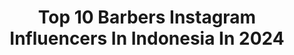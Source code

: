 ---
title: Top 10 Barbers Instagram Influencers In Indonesia In 2024
description: >-
  Find top barbers Instagram influencers in Indonesia in 2024. Most popular hashtags: #barberlife #barbershopconnect #babershop.
platform: Instagram
hits: 92
text_top: See the top-rated Instagram profiles on inBeat.
text_bottom: Our platform aggregates 92 Instagram influencers like this in Indonesia for you to pitch.
profiles:
  - username: "beckham_put7"
    fullname: >-
      Beckham Putra
    bio: >-
      @statuspro_id Professional Football Player | @persib 🔵 | Owner of @7.11_barbershop part of team @ortuseight #ToInfinityAndBeyond
    location: "Indonesia"
    followers: 1039901
    engagement: 725
    commentsToLikes: 0.023837
    id: ck8tbttugx4660j78aqy1m7xn
    verified: false
    hashtags: "#mygiveltalistory, #teamortuseight, #giveltall, #giveitall"
  - username: "tatangwibowo_"
    fullname: >-
      Tatang Wibowo
    bio: >-
      🇲🇨 • @hairbeyonded @medanbarberacademy • 1st Barber Battle Bellagio 2018🏆 • 1st Barber Battle Indonesia 2019🏆
    location: "Indonesia"
    followers: 21312
    engagement: 320
    commentsToLikes: 0.023218
    id: ck5zxvmq08qwh0i14dote6cj8
    verified: false
    hashtags: "#ciptakanpeluangwujudkanharapan, #pebisnismuda, #bisnissukses, #barbersumut"
  - username: "doyokjarot"
    fullname: >-
      𝗦𝘂𝗽𝗲𝗿𝗗𝗝_𝗺𝗸𝘀
    bio: >-
      🎬 #tarungsarung BA : @bosowasemen @suracoyamahaofficial @glowdermhouseofbeauty @finleys_barbershop
    location: "Indonesia"
    followers: 54650
    engagement: 306
    commentsToLikes: 0.018078
    id: ck6ud4s2qj51s0j71ost30n3r
    verified: false
    hashtags: "#dagelanvideo, #minangkocak, #yamaha, #gambarlucu"
  - username: "habibrmadhan"
    fullname: >-
      hamba allah
    bio: >-
      BA: @rab_barbershopbkn 📩Iklan/PP/endors 082385816237 Youtube Klik link 👇
    location: "Indonesia"
    followers: 74088
    engagement: 193
    commentsToLikes: 0.009953
    id: ck9whz50c03we0j78eejbmy4d
    verified: false
    hashtags: "#savepakangpekanbaru, #minanglipp, #doasuamiistri"
  - username: "mchell.adriaansz"
    fullname: >-
      𝙼𝚌𝚑𝚎𝚕𝚕.𝙰𝚍𝚛𝚒𝚊𝚊𝚗𝚜𝚣
    bio: >-
      ♥️ : husband and father ♠️: Man behind the chair @seecut_hairstylizh & @seecuthairstylizh_jkt ♦️: barber life ♣️: love your self . -NOWHERE BOREDOM-
    location: "Indonesia"
    followers: 19835
    engagement: 275
    commentsToLikes: 0.025223
    id: ck5hen0fvtrez0i11c3toxvff
    verified: false
    hashtags: "#grooming, #fadehaircut, #barbershopjakarta, #infojakarta"
  - username: "cindy_marenta"
    fullname: >-
      Cindy Marenta Real II
    bio: >-
      📍 Sidoarjo (Indonesia) @storeku_parfum @cne_barbershop @cne_coffe @panorama_residence_
    location: "Indonesia"
    followers: 134988
    engagement: 63
    commentsToLikes: 0.021441
    id: ck5pzgnfm0w3t0i110o67jhb5
    verified: false
    hashtags: "#psi"
  - username: "hairnerdsstudio"
    fullname: >-
      Hairnerds Studio
    bio: >-
      Barbershop & Hair Salon 📍Kby Baru 📍PIK 📍BDG 📍G.Serpong (Monday-Sunday) 10.00-21.00 (Friday) 13.00-21.00 Collab@hairnerds.id 👇🏻APPOINTMENT👇🏻
    location: "Indonesia"
    followers: 295607
    engagement: 108
    commentsToLikes: 0.013113
    id: ck5bwy8w1mnci0i110flon2jx
    verified: false
    hashtags: "#haircut, #explorepage, #haircolor, #fyp"
  - username: "sosmedmakassar"
    fullname: >-
      Sosmed Makassar
    bio: >-
      🤝 - @irsaf_computer | @finleys_barbershop | @glowdermhouseofbeauty 🫂 - Part of GASS x AMSINDO ☎️ - More info? Whatsapp (NO CALL)👇👇👇
    location: "Indonesia"
    followers: 223463
    engagement: 26
    commentsToLikes: 0.025254
    id: ck5q2dj3afh030i1191gd19l4
    verified: false
    hashtags: "#bengkelacmobil, #pawai, #urbanrepublic, #polri"
  - username: "planecm"
    fullname: >-
      Claudio Martella
    bio: >-
      🏅Hairstylist/Barber women&men 💈 Classic Cuts 📍🇨🇭Torgasse 5, 8001 Zürich 📩 Business/Booking: claudio.martella@hotmail.com ❤️ @eri.scara 📀2012
    location: "Indonesia"
    followers: 10574
    engagement: 939
    commentsToLikes: 0.021075
    id: ck5zy2fmy93qv0i140emqrutv
    verified: false
    hashtags: ""
  - username: "barberingindia"
    fullname: >-
      RAVI N. SHARMA
    bio: >-
      Artist #barberingindia PRSN @ravisharma_barber MY ❤ @barberingindia WORK @love_hair_india
    location: "Indonesia"
    followers: 101135
    engagement: 31
    commentsToLikes: 0.006288
    id: ckf5v81ncnm3a0j23yf1wub2w
    verified: false
    hashtags: ""
---